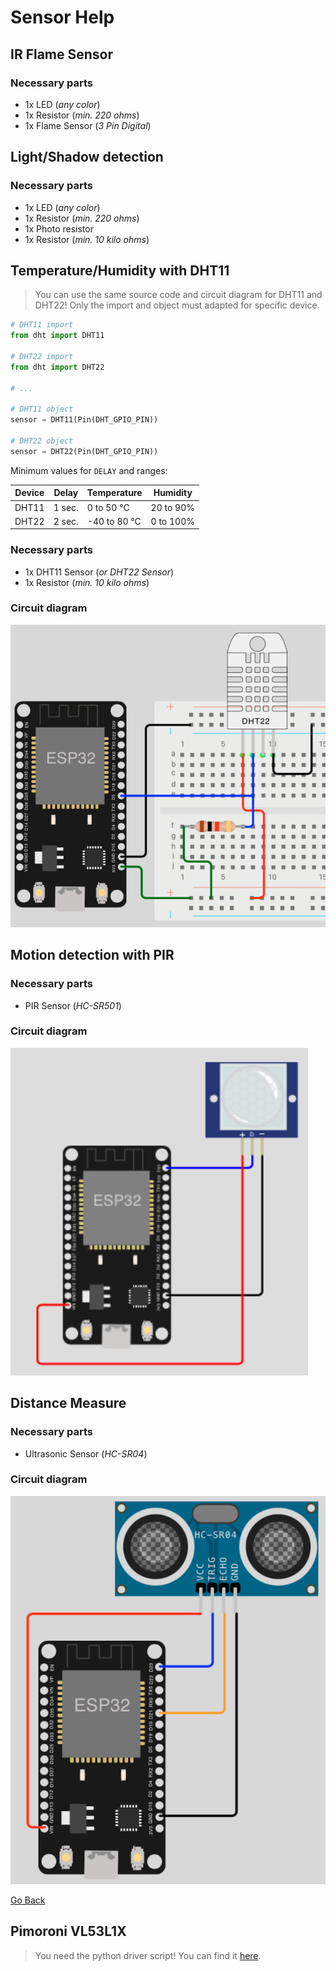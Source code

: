 # Sensor Help

## IR Flame Sensor

### Necessary parts

- 1x LED (_any color_)
- 1x Resistor (_min. 220 ohms_)
- 1x Flame Sensor (_3 Pin Digital_)

## Light/Shadow detection

### Necessary parts

- 1x LED (_any color_)
- 1x Resistor (_min. 220 ohms_)
- 1x Photo resistor
- 1x Resistor (_min. 10 kilo ohms_) 

## Temperature/Humidity with DHT11

> You can use the same source code and circuit diagram for DHT11 and DHT22! Only the import  and object must adapted for specific device.

```python
# DHT11 import
from dht import DHT11

# DHT22 import
from dht import DHT22

# ...

# DHT11 object
sensor = DHT11(Pin(DHT_GPIO_PIN))

# DHT22 object
sensor = DHT22(Pin(DHT_GPIO_PIN))
```

Minimum values for `DELAY` and ranges:

| Device | Delay  | Temperature  | Humidity   |
|--------|--------|--------------|------------|
| DHT11  | 1 sec. | 0 to 50 °C   | 20 to 90%  |
| DHT22  | 2 sec. | -40 to 80 °C | 0 to 100%  |

### Necessary parts

- 1x DHT11 Sensor (_or DHT22 Sensor_)
- 1x Resistor (_min. 10 kilo ohms_)

### Circuit diagram

![circuit_diagram_dht22.png](../../images/help/circuit_diagram_dht22.png)

## Motion detection with PIR

### Necessary parts

- PIR Sensor (_HC-SR501_)

### Circuit diagram

![circuit_diagram_pir.png](../../images/help/circuit_diagram_pir.png)

## Distance Measure

### Necessary parts

- Ultrasonic Sensor (_HC-SR04_)

### Circuit diagram

![circuit_diagram_hcsr04.png](../../images/help/circuit_diagram_hcsr04.png)

[Go Back](https://github.com/Lupin3000/ESP)

## Pimoroni VL53L1X

> You need the python driver script! You can find it [here](../../driver/vl53l1x.py).
